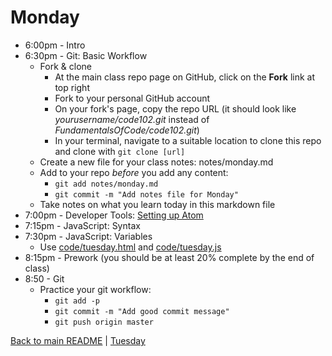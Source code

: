 # Monday

* 6:00pm - Intro
* 6:30pm - Git: Basic Workflow
  * Fork & clone
    * At the main class repo page on GitHub, click on the **Fork** link at top right
    * Fork to your personal GitHub account
    * On your fork's page, copy the repo URL (it should look like *yourusername/code102.git* instead of *FundamentalsOfCode/code102.git*)
    * In your terminal, navigate to a suitable location to clone this repo and clone with `git clone [url]`
  * Create a new file for your class notes: notes/monday.md
  * Add to your repo *before* you add any content:
    * `git add notes/monday.md`
    * `git commit -m "Add notes file for Monday"`
  * Take notes on what you learn today in this markdown file
* 7:00pm - Developer Tools: [Setting up Atom](/resources/atom.md)
* 7:15pm - JavaScript: Syntax
* 7:30pm - JavaScript: Variables
  * Use [code/tuesday.html](/code/tuesday.html) and [code/tuesday.js](/code/tuesday.js)
* 8:15pm - Prework (you should be at least 20% complete by the end of class)
* 8:50 - Git
  * Practice your git workflow:
    * `git add -p`
    * `git commit -m "Add good commit message"`
    * `git push origin master`

[Back to main README](/README.md) | [Tuesday](/schedule/tuesday.md)
